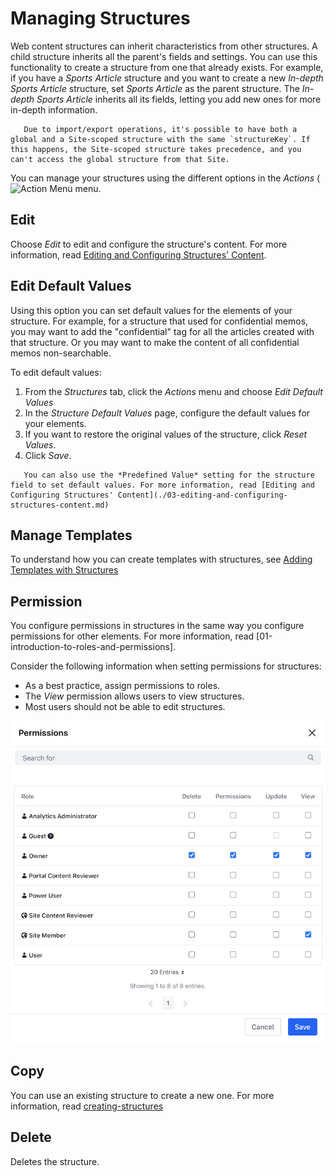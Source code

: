 # Managing Structures

Web content structures can inherit characteristics from other structures. A child structure inherits all the parent's fields and settings. You can use this functionality to create a structure from one that already exists. For example, if you have a *Sports Article* structure and you want to create a new *In-depth Sports Article* structure, set *Sports Article* as the parent structure. The *In-depth Sports Article* inherits all its fields, letting you add new ones for more in-depth information.
<!-- Need to describe how to set this parent-child relationship in the UI -->

```note::
   Due to import/export operations, it's possible to have both a global and a Site-scoped structure with the same `structureKey`. If this happens, the Site-scoped structure takes precedence, and you can't access the global structure from that Site.
```

You can manage your structures using the different options in the *Actions* (![Action Menu](../../../../../../images/icon-actions.png) menu.

## Edit
Choose *Edit* to edit and configure the structure's content. For more information, read [Editing and Configuring Structures' Content](./03-editing-and-configuring-structures-content.md).

## Edit Default Values
Using this option you can set default values for the elements of your structure. For example, for a structure that used for confidential memos, you may want to add the "confidential" tag for all the articles created with that structure. Or you may want to make the content of all confidential memos non-searchable. 

To edit default values:

1. From the *Structures* tab, click the *Actions* menu and choose *Edit Default Values*
2. In the *Structure Default Values* page, configure the default values for your elements.
3. If you want to restore the original values of the structure, click *Reset Values*.
4. Click *Save*.

```tip::
   You can also use the *Predefined Value* setting for the structure field to set default values. For more information, read [Editing and Configuring Structures' Content](./03-editing-and-configuring-structures-content.md)
```

## Manage Templates
To understand how you can create templates with structures, see [Adding Templates with Structures](02-adding-templates.md)

## Permission
You configure permissions in structures in the same way you configure permissions for other elements. For more information, read [01-introduction-to-roles-and-permissions].

Consider the following information when setting permissions for structures:

* As a best practice, assign permissions to roles.
* The *View* permission allows users to view structures.
* Most users should not be able to edit structures.

![Configuring Structure Permissions](./managing-structures/images/01.png)

## Copy
You can use an existing structure to create a new one. For more information, read [creating-structures](./creating-structures.md)

## Delete
Deletes the structure.
